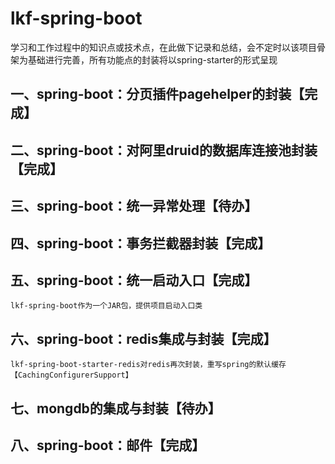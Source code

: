# lkf-spring-boot
学习和工作过程中的知识点或技术点，在此做下记录和总结，会不定时以该项目骨架为基础进行完善，所有功能点的封装将以spring-starter的形式呈现
## 一、spring-boot：分页插件pagehelper的封装【完成】
## 二、spring-boot：对阿里druid的数据库连接池封装【完成】
## 三、spring-boot：统一异常处理【待办】
## 四、spring-boot：事务拦截器封装【完成】
## 五、spring-boot：统一启动入口【完成】
~~~
lkf-spring-boot作为一个JAR包，提供项目启动入口类
~~~
## 六、spring-boot：redis集成与封装【完成】
~~~
lkf-spring-boot-starter-redis对redis再次封装，重写spring的默认缓存【CachingConfigurerSupport】
~~~
## 七、mongdb的集成与封装【待办】
## 八、spring-boot：邮件【完成】
